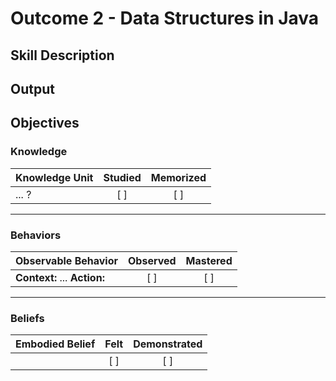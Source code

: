 # Outcome 2 - Data Structures in Java

## Skill Description


## Output


## Objectives

### Knowledge

| Knowledge Unit   |      Studied      | Memorized |
|:-------------|:------------------:|:--------:|
| ... ?| [ ] | [ ] |

----------

### Behaviors

| Observable Behavior   |      Observed      | Mastered |
|:-------------|:------------------:|:--------:|
| **Context:**  ... **Action:**  | [ ] | [ ]  |
----------

### Beliefs

| Embodied Belief   |      Felt      | Demonstrated |
|:-------------|:------------------:|:--------:|
| | [ ] | [ ]  |